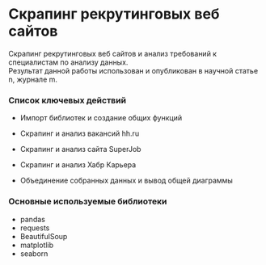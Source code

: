 # Скрапинг рекрутинговых веб сайтов

Скрапинг рекрутинговых веб сайтов и анализ требований к специалистам по анализу данных.  
Результат данной работы использован и опубликован в научной статье n, журнале m.

### Список ключевых действий

- Импорт библиотек и создание общих функций

- Скрапинг и анализ вакансий hh.ru

- Скрапинг и анализ сайта SuperJob

- Скрапинг и анализ Хабр Карьера  

- Объединение собранных данных и вывод общей диаграммы


### Основные используемые библиотеки

- pandas
- requests
- BeautifulSoup
- matplotlib
- seaborn